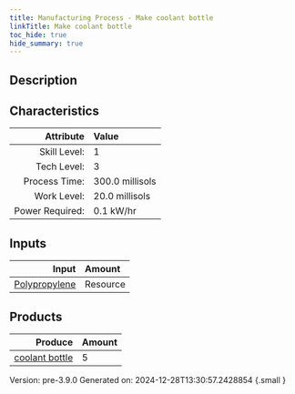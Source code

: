 ```yaml
---
title: Manufacturing Process - Make coolant bottle
linkTitle: Make coolant bottle
toc_hide: true
hide_summary: true
---
```


## Description
&#10;&#9;&#9;

## Characteristics

| Attribute      | Value |
|--------:|:------|
|Skill Level:|1|
|Tech Level:|3|
|Process Time:|300.0 millisols|
|Work Level:|20.0 millisols|
|Power Required:|0.1 kW/hr|

## Inputs

| Input      | Amount |
|--------:|:------|
|[Polypropylene](/docs/definitions/resource/polypropylene)|Resource|1.0 kg|

## Products


| Produce      | Amount |
|--------:|:------|
|[coolant bottle](/docs/definitions/part/coolant-bottle)|5|


Version: pre-3.9.0 Generated on: 2024-12-28T13:30:57.2428854
{.small }

